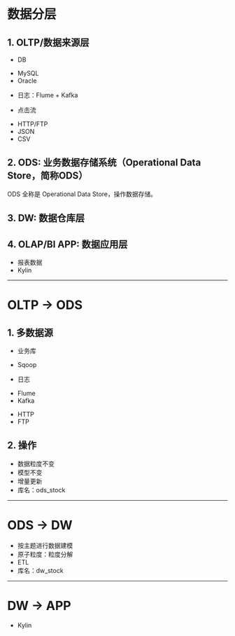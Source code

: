 # 数据分层

## 1. OLTP/数据来源层
* DB
 - MySQL
 - Oracle
* 日志：Flume + Kafka
 - 点击流
* HTTP/FTP
* JSON
* CSV

## 2. ODS: 业务数据存储系统（Operational Data Store，简称ODS）

ODS 全称是 Operational Data Store，操作数据存储。

## 3. DW: 数据仓库层

## 4. OLAP/BI APP: 数据应用层
 - 报表数据
 - Kylin

---

# OLTP -> ODS

## 1. 多数据源
* 业务库
 - Sqoop
* 日志
 - Flume
 - Kafka
* HTTP
* FTP

## 2. 操作
* 数据粒度不变
* 模型不变
* 增量更新
* 库名：ods_stock

---

# ODS -> DW
* 按主题进行数据建模
* 原子粒度：粒度分解
* ETL
* 库名：dw_stock

---

# DW -> APP
* Kylin
